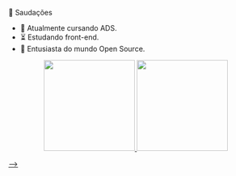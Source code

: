 🖖 Saudações

- 🐌 Atualmente cursando ADS.
- ⏳ Estudando front-end.
- 🐧 Entusiasta do mundo Open Source.

<div align="center">
  <a href="https://github.com/flemery">
  <img height="180em" src="https://github-readme-stats.vercel.app/api?username=flemery&show_icons=true&theme=dark&include_all_commits=true&count_private=true"/>
  <img height="180em" src="https://github-readme-stats.vercel.app/api/top-langs/?username=flemery&layout=compact&langs_count=7&theme=dark"/>
</div>


-->
